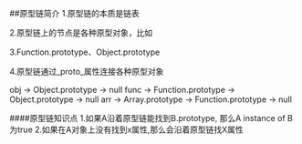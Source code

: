 ##原型链简介
1.原型链的本质是链表

2.原型链上的节点是各种原型对象，比如

3.Function.prototype、Object.prototype

4.原型链通过_proto_属性连接各种原型对象

obj -> Object.prototype -> null
func -> Function.prototype -> Object.prototype -> null
arr -> Array.prototype -> Function.prototype -> null

####原型链知识点
1.如果A沿着原型链能找到B.prototype, 那么A instance of B为true
2.如果在A对象上没有找到x属性,那么会沿着原型链找X属性

 